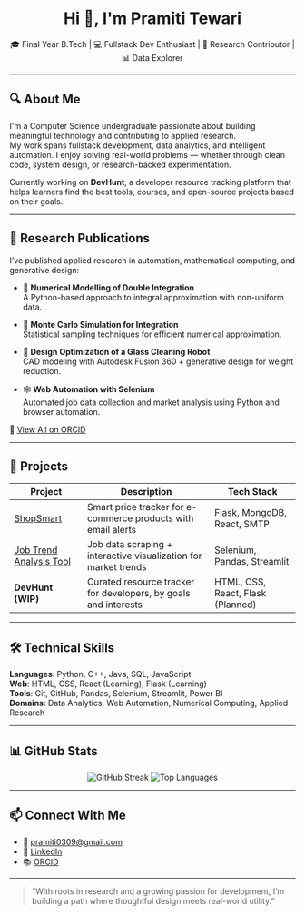 <h1 align="center">Hi 👋, I'm Pramiti Tewari</h1>

<p align="center">
🎓 Final Year B.Tech | 💻 Fullstack Dev Enthusiast | 🔬 Research Contributor | 📊 Data Explorer  
</p>

---

## 🔍 About Me

I'm a Computer Science undergraduate passionate about building meaningful technology and contributing to applied research.  
My work spans fullstack development, data analytics, and intelligent automation. I enjoy solving real-world problems — whether through clean code, system design, or research-backed experimentation.

Currently working on **DevHunt**, a developer resource tracking platform that helps learners find the best tools, courses, and open-source projects based on their goals.

---

## 🧪 Research Publications

I’ve published applied research in automation, mathematical computing, and generative design:

- 📘 **Numerical Modelling of Double Integration**  
  A Python-based approach to integral approximation with non-uniform data.

- 🧮 **Monte Carlo Simulation for Integration**  
  Statistical sampling techniques for efficient numerical approximation.

- 🤖 **Design Optimization of a Glass Cleaning Robot**  
  CAD modeling with Autodesk Fusion 360 + generative design for weight reduction.

- 🕸️ **Web Automation with Selenium**  
  Automated job data collection and market analysis using Python and browser automation.

📖 [View All on ORCID](https://orcid.org/0009-0006-8045-6957)

---

## 💼 Projects

| Project | Description | Tech Stack |
|--------|-------------|------------|
| [ShopSmart](https://github.com/cakeeess/ShopSmart) | Smart price tracker for e-commerce products with email alerts | Flask, MongoDB, React, SMTP |
| [Job Trend Analysis Tool](https://github.com/utkarsh0210/Job-Analysis-Tool) | Job data scraping + interactive visualization for market trends | Selenium, Pandas, Streamlit |
| **DevHunt (WIP)** | Curated resource tracker for developers, by goals and interests | HTML, CSS, React, Flask (Planned) |

---

## 🛠️ Technical Skills

**Languages**: Python, C++, Java, SQL, JavaScript  
**Web**: HTML, CSS, React (Learning), Flask (Learning)  
**Tools**: Git, GitHub, Pandas, Selenium, Streamlit, Power BI  
**Domains**: Data Analytics, Web Automation, Numerical Computing, Applied Research

---

## 📊 GitHub Stats

<p align="center">
  <img src="https://github-readme-streak-stats.herokuapp.com?user=ptewari09&theme=default" alt="GitHub Streak" />
  <img src="https://github-readme-stats.vercel.app/api/top-langs/?username=ptewari09&layout=compact" alt="Top Languages" />
</p>

---

## 📫 Connect With Me

- 📧 [pramiti0309@gmail.com](mailto:pramiti0309@gmail.com)  
- 💼 [LinkedIn](https://www.linkedin.com/in/pramiti-tewari-648b51285?utm_source=share&utm_campaign=share_via&utm_content=profile&utm_medium=android_app)  
- 📚 [ORCID](https://orcid.org/0009-0006-8045-6957)

---

> “With roots in research and a growing passion for development, I’m building a path where thoughtful design meets real-world utility.”
